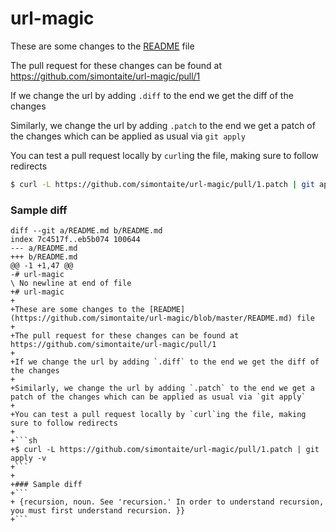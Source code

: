 # url-magic

These are some changes to the [README](https://github.com/simontaite/url-magic/blob/master/README.md) file

The pull request for these changes can be found at https://github.com/simontaite/url-magic/pull/1

If we change the url by adding `.diff` to the end we get the diff of the changes

Similarly, we change the url by adding `.patch` to the end we get a patch of the changes which can be applied as usual via `git apply`

You can test a pull request locally by `curl`ing the file, making sure to follow redirects

```sh
$ curl -L https://github.com/simontaite/url-magic/pull/1.patch | git apply -v
```

### Sample diff
```
diff --git a/README.md b/README.md
index 7c4517f..eb5b074 100644
--- a/README.md
+++ b/README.md
@@ -1 +1,47 @@
-# url-magic
\ No newline at end of file
+# url-magic
+
+These are some changes to the [README](https://github.com/simontaite/url-magic/blob/master/README.md) file
+
+The pull request for these changes can be found at https://github.com/simontaite/url-magic/pull/1
+
+If we change the url by adding `.diff` to the end we get the diff of the changes
+
+Similarly, we change the url by adding `.patch` to the end we get a patch of the changes which can be applied as usual via `git apply`
+
+You can test a pull request locally by `curl`ing the file, making sure to follow redirects
+
+```sh
+$ curl -L https://github.com/simontaite/url-magic/pull/1.patch | git apply -v
+```
+
+### Sample diff
+```
+ {recursion, noun. See 'recursion.' In order to understand recursion, you must first understand recursion. }}
+```

```
